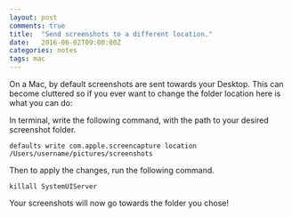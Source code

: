 ```yaml
---
layout: post
comments: true
title:  "Send screenshots to a different location."
date:   2016-06-02T09:00:00Z
categories: notes
tags: mac
---
```


On a Mac, by default screenshots are sent towards your Desktop. This can become cluttered so if you ever want to change the folder location here is what you can do: 


In terminal, write the following command, with the path to your desired screenshot folder.

```
defaults write com.apple.screencapture location /Users/username/pictures/screenshots
```
Then to apply the changes, run the following command.

```
killall SystemUIServer
```
Your screenshots will now go towards the folder you chose!